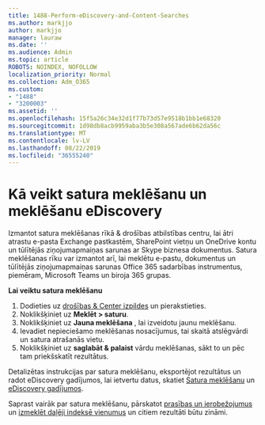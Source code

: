 ```yaml
---
title: 1488-Perform-eDiscovery-and-Content-Searches
ms.author: markjjo
author: markjjo
manager: lauraw
ms.date: ''
ms.audience: Admin
ms.topic: article
ROBOTS: NOINDEX, NOFOLLOW
localization_priority: Normal
ms.collection: Adm_O365
ms.custom:
- "1488"
- "3200003"
ms.assetid: ''
ms.openlocfilehash: 15f5a26c34e32d1f77b73d57e9518b1bb1e68320
ms.sourcegitcommit: 1d98db8acb9959aba3b5e308a567ade6b62da56c
ms.translationtype: MT
ms.contentlocale: lv-LV
ms.lasthandoff: 08/22/2019
ms.locfileid: "36555240"
---
```

# <a name="how-to-perform-content-searches-and-ediscovery-searches"></a>Kā veikt satura meklēšanu un meklēšanu eDiscovery

Izmantot satura meklēšanas rīkā & drošības atbilstības centru, lai ātri atrastu e-pasta Exchange pastkastēm, SharePoint vietņu un OneDrive kontu un tūlītējās ziņojumapmaiņas sarunas ar Skype biznesa dokumentus. Satura meklēšanas rīku var izmantot arī, lai meklētu e-pastu, dokumentus un tūlītējās ziņojumapmaiņas sarunas Office 365 sadarbības instrumentus, piemēram, Microsoft Teams un biroja 365 grupas.

**Lai veiktu satura meklēšanu**

1. Dodieties uz [drošības & Center izpildes](https://protection.office.com) un pierakstieties.
2. Noklikšķiniet uz **Meklēt > saturu**.
3. Noklikšķiniet uz **Jauna meklēšana** , lai izveidotu jaunu meklēšanu.
4. Ievadiet nepieciešamo meklēšanas nosacījumus, tai skaitā atslēgvārdi un satura atrašanās vietu.  
5. Noklikšķiniet uz **saglabāt & palaist** vārdu meklēšanas, sākt to un pēc tam priekšskatīt rezultātus.

Detalizētas instrukcijas par satura meklēšanu, eksportējot rezultātus un radot eDiscovery gadījumos, lai ietvertu datus, skatiet [Satura meklēšanu](https://docs.microsoft.com/office365/securitycompliance/content-search) un [eDiscovery gadījumos](https://docs.microsoft.com/office365/securitycompliance/ediscovery-cases).

Saprast vairāk par satura meklēšanu, pārskatot [prasības un ierobežojumus](https://docs.microsoft.com/office365/securitycompliance/limits-for-content-search) un [izmeklēt daļēji indeksē vienumus](https://docs.microsoft.com/office365/securitycompliance/investigating-partially-indexed-items-in-ediscovery) un citiem rezultāti būtu zināmi.